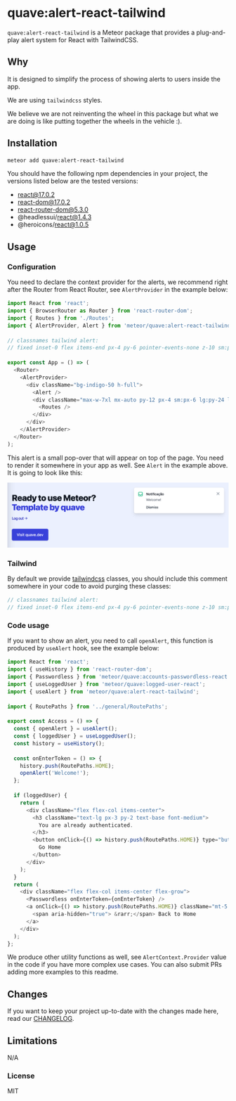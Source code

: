 # quave:alert-react-tailwind

`quave:alert-react-tailwind` is a Meteor package that provides a plug-and-play alert system for React with TailwindCSS.

## Why

It is designed to simplify the process of showing alerts to users inside the app.

We are using `tailwindcss` styles.

We believe we are not reinventing the wheel in this package but what we are doing is like putting together the wheels in the vehicle :).

## Installation

```sh
meteor add quave:alert-react-tailwind
```

You should have the following npm dependencies in your project, the versions listed below are the tested versions:

- react@17.0.2
- react-dom@17.0.2
- react-router-dom@5.3.0
- @headlessui/react@1.4.3
- @heroicons/react@1.0.5

## Usage

### Configuration

You need to declare the context provider for the alerts, we recommend right after the Router from React Router, see `AlertProvider` in the example below:

```js
import React from 'react';
import { BrowserRouter as Router } from 'react-router-dom';
import { Routes } from './Routes';
import { AlertProvider, Alert } from 'meteor/quave:alert-react-tailwind';

// classnames tailwind alert:
// fixed inset-0 flex items-end px-4 py-6 pointer-events-none z-10 sm:p-6 sm:items-start w-full flex-col items-center space-y-4 sm:items-end transform ease-out duration-300 transition translate-y-2 opacity-0 sm:translate-y-0 sm:translate-x-2 translate-y-0 opacity-100 sm:translate-x-0 ease-in duration-100 max-w-sm bg-white shadow-lg rounded-lg pointer-events-auto ring-1 ring-black ring-opacity-5 overflow-hidden p-4 items-start flex-shrink-0 h-6 w-6 text-gray-400 text-red-500 text-green-500 ml-3 w-0 flex-1 pt-0.5 text-sm font-medium text-gray-900 mt-1 text-gray-500 mt-3 space-x-7 rounded-md text-indigo-600 hover:text-indigo-500 focus:outline-none focus:ring-2 focus:ring-offset-2 focus:ring-indigo-500 text-gray-700 hover:text-gray-500 ml-4 inline-flex sr-only h-5 w-5

export const App = () => (
  <Router>
    <AlertProvider>
      <div className="bg-indigo-50 h-full">
        <Alert />
        <div className="max-w-7xl mx-auto py-12 px-4 sm:px-6 lg:py-24 lg:px-8 lg:flex lg:items-center lg:justify-between">
          <Routes />
        </div>
      </div>
    </AlertProvider>
  </Router>
);
```

This alert is a small pop-over that will appear on top of the page. You need to render it somewhere in your app as well. See `Alert` in the example above. It is going to look like this:

![Notification Sample](notification-sample.png)

### Tailwind

By default we provide [tailwindcss](https://tailwindcss.com/) classes, you should include this comment somewhere in your code to avoid purging these classes:

```js
// classnames tailwind alert:
// fixed inset-0 flex items-end px-4 py-6 pointer-events-none z-10 sm:p-6 sm:items-start w-full flex-col items-center space-y-4 sm:items-end transform ease-out duration-300 transition translate-y-2 opacity-0 sm:translate-y-0 sm:translate-x-2 translate-y-0 opacity-100 sm:translate-x-0 ease-in duration-100 max-w-sm bg-white shadow-lg rounded-lg pointer-events-auto ring-1 ring-black ring-opacity-5 overflow-hidden p-4 items-start flex-shrink-0 h-6 w-6 text-gray-400 text-red-500 text-green-500 ml-3 w-0 flex-1 pt-0.5 text-sm font-medium text-gray-900 mt-1 text-gray-500 mt-3 space-x-7 rounded-md text-indigo-600 hover:text-indigo-500 focus:outline-none focus:ring-2 focus:ring-offset-2 focus:ring-indigo-500 text-gray-700 hover:text-gray-500 ml-4 inline-flex sr-only h-5 w-5
```


### Code usage

If you want to show an alert, you need to call `openAlert`, this function is produced by `useAlert` hook, see the example below:

```javascript
import React from 'react';
import { useHistory } from 'react-router-dom';
import { Passwordless } from 'meteor/quave:accounts-passwordless-react';
import { useLoggedUser } from 'meteor/quave:logged-user-react';
import { useAlert } from 'meteor/quave:alert-react-tailwind';

import { RoutePaths } from '../general/RoutePaths';

export const Access = () => {
  const { openAlert } = useAlert();
  const { loggedUser } = useLoggedUser();
  const history = useHistory();

  const onEnterToken = () => {
    history.push(RoutePaths.HOME);
    openAlert('Welcome!');
  };

  if (loggedUser) {
    return (
      <div className="flex flex-col items-center">
        <h3 className="text-lg px-3 py-2 text-base font-medium">
          You are already authenticated.
        </h3>
        <button onClick={() => history.push(RoutePaths.HOME)} type="button">
          Go Home
        </button>
      </div>
    );
  }
  return (
    <div className="flex flex-col items-center flex-grow">
      <Passwordless onEnterToken={onEnterToken} />
      <a onClick={() => history.push(RoutePaths.HOME)} className="mt-5 text-base font-medium text-indigo-700 hover:text-indigo-600 cursor-pointer">
        <span aria-hidden="true"> &rarr;</span> Back to Home
      </a>
    </div>
  );
};
```

We produce other utility functions as well, see `AlertContext.Provider` value in the code if you have more complex use cases. You can also submit PRs adding more examples to this readme.

## Changes

If you want to keep your project up-to-date with the changes made here, read our [CHANGELOG](CHANGELOG.md).

## Limitations

N/A

### License

MIT

